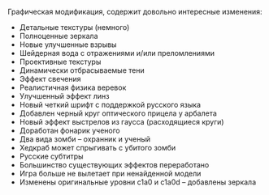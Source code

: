 Графическая модификация, содержит довольно интересные изменения:

 *  Детальные текстуры (немного)
 *  Полноценные зеркала
 *  Новые улучшенные взрывы
 *  Шейдерная вода с отражениями и/или преломлениями
 *  Проективные текстуры
 *  Динамически отбрасываемые тени
 *  Эффект свечения
 *  Реалистичная физика веревок
 *  Улучшенный эффект линз
 *  Новый четкий шрифт с поддержкой русского языка
 *  Добавлен черный круг оптического прицела у арбалета
 *  Новый эффект выстрелов из гаусса (расходящиеся круги)
 *  Доработан фонарик ученого
 *  Два вида зомби – охранник и ученый
 *  Хедкраб может спрыгивать с убитого зомби
 *  Русские субтитры
 *  Большинство существующих эффектов переработано
 *  Игра больше не вылетает при ненайденной модели
 *  Изменены оригинальные уровни с1а0 и с1а0d – добавлены зеркала